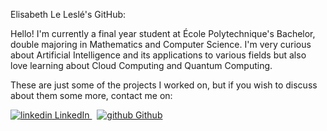 Elisabeth Le Leslé's GitHub:

Hello! I'm currently a final year student at École Polytechnique's Bachelor, double majoring in Mathematics and Computer Science. 
I'm very curious about Artificial Intelligence and its applications to various fields
but also love learning about Cloud Computing and Quantum Computing. 

These are just some of the projects I worked on, but if you wish to discuss about them some more, contact me on: 
<p>
  <a href="https://www.linkedin.com/in/elisabeth-le-leslé-bb1589266/" rel="nofollow noreferrer">
    <img src="https://i.sstatic.net/gVE0j.png" alt="linkedin"> LinkedIn
  </a> &nbsp; 
  <a href="https://github.com/[removed]" rel="nofollow noreferrer">
    <img src="https://i.sstatic.net/tskMh.png" alt="github"> Github
  </a>
</p>

<!---
elisabethlelesle/elisabethlelesle is a ✨ special ✨ repository because its `README.md` (this file) appears on your GitHub profile.
You can click the Preview link to take a look at your changes.
--->
